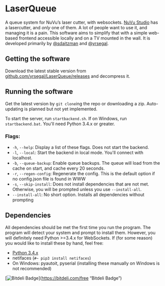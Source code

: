 # LaserQueue
A queue system for NuVu’s laser cutter, with websockets. [NuVu Studio](https://cambridge.nuvustudio.com/discover) has a lasercutter, and *only* one of them. A lot of people want to use it, and managing it is a pain. This software aims to simplify that with a simple web-based frontend accessible locally and on a TV mounted in the wall. It is developed primarily by [@sdaitzman](https://github.com/sdaitzman) and [@yrsegal](https://github.com/yrsegal).

## Getting the software
Download the latest stable version from [github.com/yrsegal/LaserQueue/releases](https://github.com/yrsegal/LaserQueue/releases) and decompress it.

## Running the software

Get the latest version by `git clone`ing the repo or downloading a zip. Auto-updating is planned but not yet implemented.

To start the server, run `startbackend.sh`. If on Windows, run `startbackend.bat`. You'll need Python 3.4.x or greater.

### Flags:

- `-h`, `--help`: Display a list of these flags. Does not start the backend.
- `-l`, `--local`: Start the backend in local mode. You'll connect with localhost.
- `-b`, `--queue-backup`: Enable queue backups. The queue will load from the cache on start, and cache every 20 seconds.
- `-r`, `--regen-config`: Regenerate the config. This is the default option if no config.json file is found in WWW
- `-s`, `--skip-install`: Does not install dependencies that are not met. Otherwise, you will be prompted unless you use `--install-all`.
- `--install-all`: No short option. Installs all dependencies without prompting

## Dependencies

All dependencies should be met the first time you run the program. The program will detect your system and prompt to install them. However, you will definitely need Python >=3.4.x for WebSockets. If (for some reason) you would like to install these by hand, feel free:

- [Python 3.4.x](https://www.python.org/downloads/)
- netifaces (`#~ pip3 install netifaces`)
- On Windows: pyautoit, pyserial (installing these manually on Windows is not recommended)

[![Bitdeli Badge](https://d2weczhvl823v0.cloudfront.net/yrsegal/laserqueue/trend.png)](https://bitdeli.com/free “Bitdeli Badge”)

